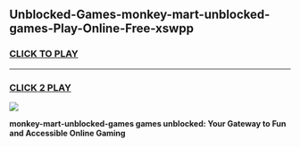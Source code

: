 
## Unblocked-Games-monkey-mart-unblocked-games-Play-Online-Free-xswpp
<h3>
<a href="https://premium76.site?title=monkey-mart-unblocked-games&ref=26A">CLICK TO PLAY</a></h3>
<hr>

<h3>
<a href="https://premium76.site?title=monkey-mart-unblocked-games&ref=26A">CLICK 2 PLAY</a>
  
</h3>

<a href="https://premium76.site?title=monkey-mart-unblocked-games&ref=26A"><img src="https://clearcache.store/games.png"></a>


**monkey-mart-unblocked-games games unblocked: Your Gateway to Fun and Accessible Online Gaming**
